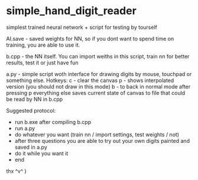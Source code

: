 # simple_hand_digit_reader
simplest trained neural network + script for testing by tourself

AI.save - saved weights for NN, so if you dont want to spend time on training, you are able to use it.

b.cpp - the NN itself. You can import weiths in this script, train nn for better results, test it or just have fun

a.py - simple script woth interface for drawing digits by mouse, touchpad or something else.
  Hotkeys:
    c - clear the canvas
    p - shows interpolated version (you should not draw in  this mode)
    b - to back in normal mode after pressing p
    everything else saves current state of canvas to file that could be read by NN in b.cpp
    
Suggested protocol: 
  - run b.exe after compiling b.cpp
  - run a.py
  - do whatever you want (train nn / import settings, test weights / not)
  - after three questions you are able to try out your own digits painted and saved in a.py
  - do it while you want it
  - end
 
 
 thx ^v^ )
